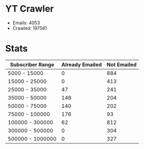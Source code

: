 # YT Crawler
- Emails: 4053
- Crawled: 197561

# Stats
| Subscriber Range  | Already Emailed | Not Emailed |
|-------|-------|-------|
| 5000 - 15000 | 0 | 884 |
| 15000 - 25000 | 0 | 413 |
| 25000 - 35000 | 47 | 241 |
| 35000 - 50000 | 148 | 204 |
| 50000 - 75000 | 140 | 202 |
| 75000 - 100000 | 176 | 93 |
| 100000 - 300000 | 62 | 812 |
| 300000 - 500000 | 0 | 304 |
| 500000 - 1000000 | 0 | 327 |
